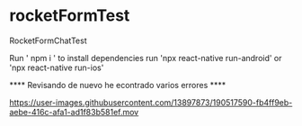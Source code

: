 # rocketFormTest
 RocketFormChatTest

Run ' npm i ' to install dependencies
run 'npx react-native run-android' or 'npx react-native run-ios'

**** Revisando de nuevo he econtrado varios errores ****


https://user-images.githubusercontent.com/13897873/190517590-fb4ff9eb-aebe-416c-afa1-ad1f83b581ef.mov


